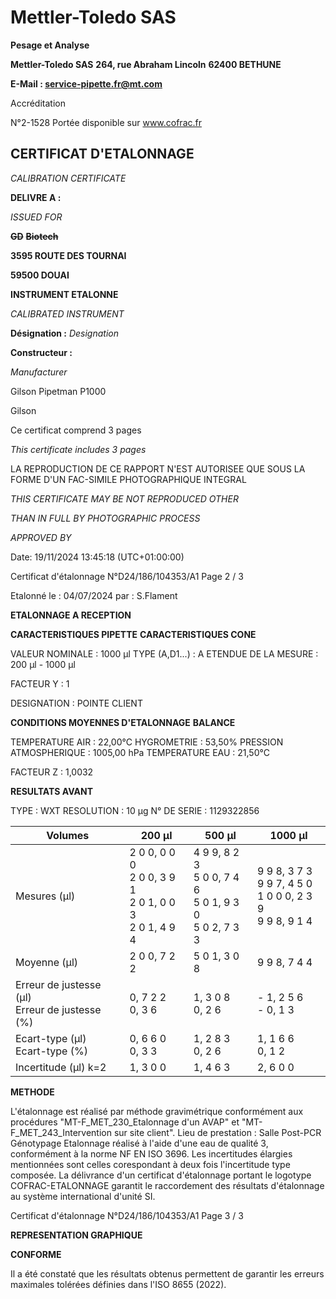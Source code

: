 # **Mettler-Toledo SAS**

**Pesage et Analyse**

**Mettler-Toledo SAS**
**264, rue Abraham Lincoln**
**62400 BETHUNE**

**E-Mail : service-pipette.fr@mt.com**

Accréditation

N°2-1528
Portée disponible
sur www.cofrac.fr
## **CERTIFICAT D'ETALONNAGE**

_CALIBRATION CERTIFICATE_


**DELIVRE A :**

_ISSUED FOR_


~~**GD**~~ ~~**Biotech**~~

**3595 ROUTE DES TOURNAI**

**59500 DOUAI**


**INSTRUMENT ETALONNE**

_CALIBRATED INSTRUMENT_


**Désignation :**
_Designation_

**Constructeur :**

_Manufacturer_


Gilson Pipetman P1000

Gilson



Ce certificat comprend 3 pages

_This certificate includes 3 pages_

LA REPRODUCTION DE CE RAPPORT N'EST AUTORISEE QUE SOUS
LA FORME D'UN FAC-SIMILE PHOTOGRAPHIQUE INTEGRAL

_THIS CERTIFICATE MAY BE NOT REPRODUCED OTHER_

_THAN IN FULL BY PHOTOGRAPHIC PROCESS_


_APPROVED BY_

Date: 19/11/2024 13:45:18 (UTC+01:00:00)

Certificat d'étalonnage N°D24/186/104353/A1  Page 2 / 3

Etalonné le : 04/07/2024 par : S.Flament

**ETALONNAGE A RECEPTION**

**CARACTERISTIQUES PIPETTE** **CARACTERISTIQUES CONE**


VALEUR NOMINALE : 1000 µl
TYPE (A,D1...) : A
ETENDUE DE LA MESURE : 200 µl - 1000 µl

FACTEUR Y : 1


DESIGNATION : POINTE CLIENT


**CONDITIONS MOYENNES D'ETALONNAGE** **BALANCE**


TEMPERATURE AIR : 22,00°C
HYGROMETRIE : 53,50%
PRESSION ATMOSPHERIQUE : 1005,00 hPa
TEMPERATURE EAU : 21,50°C

FACTEUR Z : 1,0032

**RESULTATS AVANT**


TYPE : WXT
RESOLUTION : 10 µg
N° DE SERIE : 1129322856










|Volumes|200 µl|500 µl|1000 µl|
|---|---|---|---|
|Mesures (µl)|2 0 0, 0 0 0<br>2 0 0, 3 9 1<br>2 0 1, 0 0 3<br>2 0 1, 4 9 4|4 9 9, 8 2 3<br>5 0 0, 7 4 6<br>5 0 1, 9 3 0<br>5 0 2, 7 3 3|9 9 8, 3 7 3<br>9 9 7, 4 5 0<br>1 0 0 0, 2 3 9<br>9 9 8, 9 1 4|
|Moyenne (µl)|2 0 0, 7 2 2|5 0 1, 3 0 8|9 9 8, 7 4 4|
|Erreur de justesse (µl)<br>Erreur de justesse (%)|0, 7 2 2<br>0, 3 6|1, 3 0 8<br>0, 2 6|- 1, 2 5 6<br>- 0, 1 3|
|Ecart-type (µl)<br>Ecart-type (%)|0, 6 6 0<br>0, 3 3|1, 2 8 3<br>0, 2 6|1, 1 6 6<br>0, 1 2|
|Incertitude (µl) k=2|1, 3 0 0|1, 4 6 3|2, 6 0 0|


**METHODE**

L'étalonnage est réalisé par méthode gravimétrique conformément aux procédures "MT-F_MET_230_Etalonnage d'un AVAP" et
"MT-F_MET_243_Intervention sur site client".
Lieu de prestation : Salle Post-PCR Génotypage
Etalonnage réalisé à l'aide d'une eau de qualité 3, conformément à la norme NF EN ISO 3696.
Les incertitudes élargies mentionnées sont celles corespondant à deux fois l'incertitude type composée.
La délivrance d'un certificat d'étalonnage portant le logotype COFRAC-ETALONNAGE garantit le raccordement des résultats d'étalonnage au système
international d'unité SI.

Certificat d'étalonnage N°D24/186/104353/A1  Page 3 / 3

**REPRESENTATION GRAPHIQUE**

**CONFORME**

Il a été constaté que les résultats obtenus permettent de garantir les erreurs maximales tolérées définies dans l'ISO 8655 (2022).

